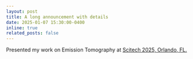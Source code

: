 ```yaml
---
layout: post
title: A long announcement with details
date: 2025-01-07 15:30:00-0400
inline: true
related_posts: false
---
```


Presented my work on Emission Tomography at <a href="https://www.aiaa.org/SciTech">Scitech 2025, Orlando, FL.
